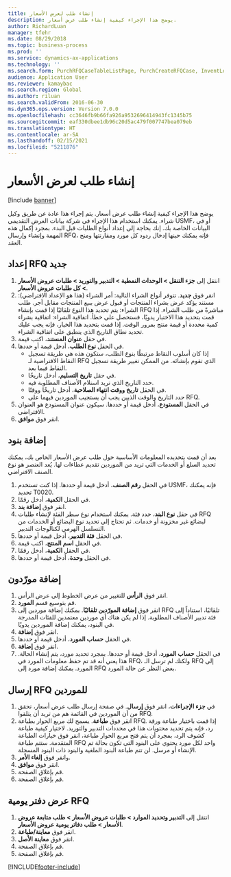 ```yaml
---
title: إنشاء طلب لعرض الأسعار
description: يوضح هذا الإجراء كيفية إنشاء طلب عرض أسعار.
author: RichardLuan
manager: tfehr
ms.date: 08/29/2018
ms.topic: business-process
ms.prod: ''
ms.service: dynamics-ax-applications
ms.technology: ''
ms.search.form: PurchRFQCaseTableListPage, PurchCreateRFQCase, InventLocationIdLookup, PurchRFQCaseTable, InventItemIdLookupSimple, EcoResCategorySingleLookup, UnitOfMeasureLookup, PurchRFQEditLines, PurchRFQEditLinesPrintOptions, VendRFQJournal, SrsReportViewerForm
audience: Application User
ms.reviewer: kamaybac
ms.search.region: Global
ms.author: riluan
ms.search.validFrom: 2016-06-30
ms.dyn365.ops.version: Version 7.0.0
ms.openlocfilehash: cc3646fb9b66fa926a9532696414943fc1345b75
ms.sourcegitcommit: eaf330dbee1db96c20d5ac479f007747bea079eb
ms.translationtype: HT
ms.contentlocale: ar-SA
ms.lasthandoff: 02/15/2021
ms.locfileid: "5211876"
---
```

# <a name="create-a-request-for-quotation"></a>إنشاء طلب لعرض الأسعار

[!include [banner](../../includes/banner.md)]

يوضح هذا الإجراء كيفية إنشاء طلب عرض أسعار. يتم إجراء هذا عادة عن طريق وكيل شراء. يمكنك استخدام هذا الإجراء في شركة بيانات العرض التقديمي USMF، أو في البيانات الخاصة بك. إنك بحاجة إلى إعداد أنواع الطلبات قبل البدء. بمجرد إكمال هذه المهمة وإنشاء وإرسال RFQ، فإنه يمكنك حينها إدخال ردود كل مورد ومقارنتها ومنح العقد.


## <a name="prepare-a-new-rfq"></a>إعداد RFQ جديد
1. انتقل إلى **جزء التنقل > الوحدات النمطية > التدبير والتوريد > طلبات عروض الأسعار > كل طلبات عروض الأسعار**‬.
2. انقر فوق **جديد**.
    تتوفر أنواع الشراء التالية: أمر الشراء (هذا هو الإعداد الافتراضي): مستند يؤكد عرض بشراء المنتجات أو قبول عرض ببيع المنتجات مقابل أجر. طلب الشراء: يتم تحديد هذا النوع تلقائيًا إذا قمت بإنشاء RFQ مباشرةً من طلب الشراء. إذا قمت بتحديد هذا الاختبار يدويًا، فستحصل على خطأ. اتفاقية الشراء: اتفاقية بشراء كمية محددة أو قيمة منتج بمرور الوقت. إذا قمت بتحديد هذا الخيار، فإنه يجب عليك تحديد نطاق التاريخ الذي ينطبق على اتفاقية الشراء.  
3. في حقل **عنوان المستند**، اكتب قيمة.
4. في الحقل **نوع الطلب**، أدخل قيمة أو حددها.
    + إذا كان أسلوب النقاط مرتبطًا بنوع الطلب، ستكون هذه هي طريقة تسجيل النقاط الافتراضية لـ RFQ الذي تقوم بإنشائه. من الممكن تغيير طريقة تسجيل النقاط فيما بعد.  
    + في حقل **‏‫تاريخ التسليم‬**، أدخل تاريخًا.  
    + حدد التاريخ الذي تريد استلام الأصناف المطلوبة فيه.  
    + في الحقل **تاريخ ووقت انتهاء الصلاحية**، أدخل تاريخًا ووقتًا.  
    + حدد التاريخ والوقت الذيين يجب أن يستجيب الموردين فيهما على RFQ.  
5. في الحقل **المستودع**، أدخل قيمة أو حددها. سيكون عنوان المستودع هو العنوان الافتراضي.  
6. انقر فوق **موافق**.

## <a name="add-lines"></a>إضافة بنود

بعد أن قمت بتحديده المعلومات الأساسية حول طلب عرض الأسعار الخاص بك، يمكنك تحديد السلع أو الخدمات التي تريد من الموردين تقديم عطاءات لها. يُعد العنصر هو نوع الصنف الافتراضي.

1. في الحقل **رقم الصنف**، أدخل قيمة أو حددها. إذا كنت تستخدم USMF، فإنه يمكنك تحديد T0020.  
2. في الحقل **الكمية**، أدخل رقمًا.
3. انقر فوق **إضافة بند**.
4. في حقل **نوع البند**، حدد فئة. يمكنك استخدام نوع سطر الفئة لإنشاء طلبات RFQ لبضائع غير مخزونة أو خدمات. ثم تحتاج إلى تحديد نوع البضائع أو الخدمات من التسلسل الهرمي لكتالوجات التدبير.  
5. في الحقل **فئة التدبير**، أدخل قيمة أو حددها.
6. في الحقل **اسم المنتج**، اكتب قيمة.
7. في الحقل **الكمية**، أدخل رقمًا.
8. في الحقل **وحدة**، أدخل قيمة أو حددها.

## <a name="add-vendors"></a>إضافة مورّدون
1. انقر فوق **الرأس** للتغيير من عرض الخطوط إلى عرض الرأس‬. 
2. قم بتوسيع قسم **المورد**.
3. انقر فوق **إضافة المورّدين تلقائيًا**. يمكنك إضافة موردين إلى RFQ تلقائيًا، استناداً إلى فئة تدبير الأصناف المطلوبة. إذا لم يكن هناك أي موردين معتمدين للفئات المدرجة في البنود، يمكنك إضافة الموردين يدويًا.  
4. انقر فوق **إضافة**.
5. في الحقل **حساب المورد**، أدخل قيمة أو حددها.
6. انقر فوق **إضافة**.
7. في الحقل **حساب المورد**، أدخل قيمة أو حددها. بمجرد تحديد مورد، يتم إنشاء الحالة. هذا يعني أنه قد تم حفظ معلومات المورد في RFQ، ولكنك لم ترسل الـ RFQ إلى المورد. يمكنك إضافة مورد إلى RFQ بغض النظر عن حالة المورد.  

## <a name="send-the-rfq-to-vendors"></a>إرسال RFQ للموردين
1. في **جزء الإجراءات**، انقر فوق **إرسال**. في صفحة إرسال طلب عرض أسعار، تحقق من أن الموردين في القائمة هم من تريد أن يتلقوا RFQ.  
2. انقر فوق **طباعة**. يسمح لك مربع الحوار بطباعة RFQ. إذا قمت باختيار طباعة ورقة رد، فإنه يتم تحديد محتويات هذا في محددات التدبير والتوريد. لاختيار كيفية طباعة كشوف الرد، بمجرد أن يتم فتح مربع الحوار طباعة، انقر فوق خيارات الطباعة المتقدمة. ستتم طباعة RFQ واحد لكل مورد يحتوي على البنود التي تكون بحالة تم الإنشاء أو مرسل. لن تتم طباعة البنود الملغية والبنود ذات البنود المسجلة.   
3. وانقر فوق **إلغاء الأمر**.
4. انقر فوق **موافق**.
5. قم بإغلاق الصفحة.
6. قم بإغلاق الصفحة.

## <a name="view-the-rfq-journal"></a>عرض دفتر يومية RFQ
1. انتقل إلى **التدبير وتحديد الموارد > طلبات عروض الأسعار > طلب متابعة عروض الأسعار > طلب دفاتر يومية عروض الأسعار**.
2. انقر فوق **معاينة/طباعة**.
3. انقر فوق **معاينة الأصل**.
4. قم بإغلاق الصفحة.
5. قم بإغلاق الصفحة.



[!INCLUDE[footer-include](../../../includes/footer-banner.md)]